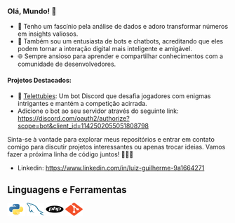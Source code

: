 ### Olá, Mundo! 👋

- 🧠 Tenho um fascínio pela análise de dados e adoro transformar números em insights valiosos.
- 🤖 Também sou um entusiasta de bots e chatbots, acreditando que eles podem tornar a interação digital mais inteligente e amigável.
- 🌐 Sempre ansioso para aprender e compartilhar conhecimentos com a comunidade de desenvolvedores.

#### Projetos Destacados:
- 🤖 [Telettubies](#): Um bot Discord que desafia jogadores com enigmas intrigantes e mantém a competição acirrada.<br/>
- Adicione o bot ao seu servidor através do seguinte link: https://discord.com/oauth2/authorize?scope=bot&client_id=1142502055051808798

Sinta-se à vontade para explorar meus repositórios e entrar em contato comigo para discutir projetos interessantes ou apenas trocar ideias. Vamos fazer a próxima linha de código juntos! 👩‍💻🚀

  * Linkedin: https://www.linkedin.com/in/luiz-guilherme-9a1664271

## Linguagens e Ferramentas
<p>
  <img align="center" alt="Gui-Python" height="30" width="40" src="https://raw.githubusercontent.com/devicons/devicon/master/icons/python/python-original.svg">
<img align="center" alt="Gui-MySQL" height="30" width="40" src="https://raw.githubusercontent.com/devicons/devicon/master/icons/mysql/mysql-plain.svg">
  <img align="center" alt="Gui-PHP" height="30" width="40" src="https://raw.githubusercontent.com/devicons/devicon/master/icons/php/php-plain.svg">
  <img align="center" alt="Gui-Git" height="30" width="40" src="https://raw.githubusercontent.com/devicons/devicon/master/icons/git/git-original.svg">
  
</p>
